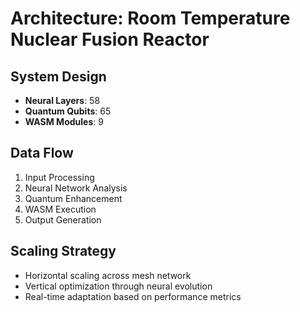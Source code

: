 # Architecture: Room Temperature Nuclear Fusion Reactor

## System Design
- **Neural Layers**: 58
- **Quantum Qubits**: 65
- **WASM Modules**: 9

## Data Flow
1. Input Processing
2. Neural Network Analysis
3. Quantum Enhancement
4. WASM Execution
5. Output Generation

## Scaling Strategy
- Horizontal scaling across mesh network
- Vertical optimization through neural evolution
- Real-time adaptation based on performance metrics

